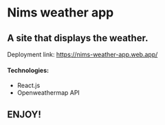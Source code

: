 # Nims weather app

## A site that displays the weather.

Deployment link: https://nims-weather-app.web.app/

#### Technologies:
- React.js
- Openweathermap API

## ENJOY!
